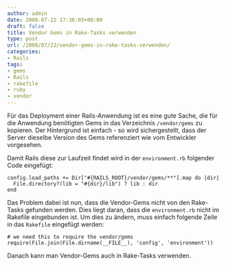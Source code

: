 ```yaml
---
author: admin
date: 2008-07-22 17:36:03+00:00
draft: false
title: Vendor Gems in Rake-Tasks verwenden
type: post
url: /2008/07/22/vendor-gems-in-rake-tasks-verwenden/
categories:
- Rails
tags:
- gems
- Rails
- rakefile
- ruby
- vendor
---
```


Für das Deployment einer Rails-Anwendung ist es eine gute Sache, die für die Anwendung benötigten Gems in das Verzeichnis `/vendor/gems` zu kopieren. Der Hintergrund ist einfach - so wird sichergestellt, dass der Server dieselbe Version des Gems referenziert wie vom Entwickler vorgesehen.

Damit Rails diese zur Laufzeit findet wird in der `environment.rb` folgender Code eingefügt: 


    
    
    config.load_paths += Dir["#{RAILS_ROOT}/vendor/gems/**"].map do |dir| 
      File.directory?(lib = "#{dir}/lib") ? lib : dir
    end
    



Das Problem dabei ist nun, dass die Vendor-Gems nicht von den Rake-Tasks gefunden werden. Dies liegt daran, dass die `environment.rb` nicht im Rakefile eingebunden ist. Um dies zu ändern, muss einfach folgende Zeile in das `Rakefile` eingefügt werden:


    
    
    # we need this to require the vendor/gems
    require(File.join(File.dirname(__FILE__), 'config', 'environment'))
    



Danach kann man Vendor-Gems auch in Rake-Tasks verwenden.

